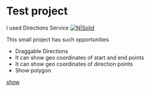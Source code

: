 # Test project
I used Directions Service [![N|Solid](https://www.gstatic.com/images/branding/product/1x/maps_32dp.png)](https://developers.google.com/maps/documentation/javascript/directions?hl=en)

This small project has such opportunities

  - Draggable Directions
  - It can show geo coordinates of start and end points
  - It can show geo coordinates of direction points
  - Show polygon

[show](https://raymondproduction.github.io/directions---service/)
